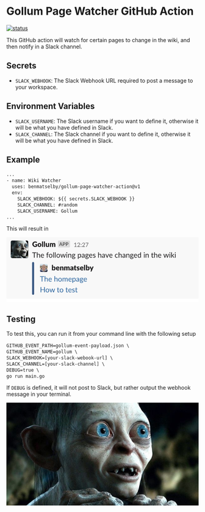 # Gollum Page Watcher GitHub Action

<a href="https://github.com/benmatselby/gollum-page-watcher-action/actions"><img alt="status" src="https://github.com/benmatselby/gollum-page-watcher-action/workflows/Go/badge.svg"></a>

This GitHub action will watch for certain pages to change in the wiki, and then notify in a Slack channel.

## Secrets

- `SLACK_WEBHOOK`: The Slack Webhook URL required to post a message to your workspace.

## Environment Variables

- `SLACK_USERNAME`: The Slack username if you want to define it, otherwise it will be what you have defined in Slack.
- `SLACK_CHANNEL`: The Slack channel if you want to define it, otherwise it will be what you have defined in Slack.

## Example

```shell
...
- name: Wiki Watcher
  uses: benmatselby/gollum-page-watcher-action@v1
  env:
    SLACK_WEBHOOK: ${{ secrets.SLACK_WEBHOOK }}
    SLACK_CHANNEL: #random
    SLACK_USERNAME: Gollum
...
```

This will result in

![Output](./img/output.png)

## Testing

To test this, you can run it from your command line with the following setup

```shell
GITHUB_EVENT_PATH=gollum-event-payload.json \
GITHUB_EVENT_NAME=gollum \
SLACK_WEBHOOK=[your-slack-webook-url] \
SLACK_CHANNEL=[your-slack-channel] \
DEBUG=true \
go run main.go
```

If `DEBUG` is defined, it will not post to Slack, but rather output the webhook message in your terminal.

![Gollum](./img/gollum.jpg)
